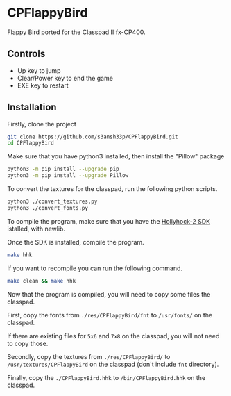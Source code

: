 
# CPFlappyBird

Flappy Bird ported for the Classpad II fx-CP400.

## Controls
 - Up key to jump
 - Clear/Power key to end the game
 - EXE key to restart

## Installation

Firstly, clone the project

```bash
git clone https://github.com/s3ansh33p/CPFlappyBird.git
cd CPFlappyBird
```
Make sure that you have python3 installed, then install the "Pillow" package
```bash
python3 -m pip install --upgrade pip
python3 -m pip install --upgrade Pillow
```
To convert the textures for the classpad, run the following python scripts.
```bash
python3 ./convert_textures.py
python3 ./convert_fonts.py
```
To compile the program, make sure that you have the [Hollyhock-2 SDK](https://github.com/SnailMath/hollyhock-2) istalled, with newlib.

Once the SDK is installed, compile the program.
```bash
make hhk
```
If you want to recompile you can run the following command.
```bash
make clean && make hhk
```

Now that the program is compiled, you will need to copy some files the classpad.

First, copy the fonts from `./res/CPFlappyBird/fnt` to `/usr/fonts/` on the classpad.

If there are existing files for `5x6` and `7x8` on the classpad, you will not need to copy those.

Secondly, copy the textures from `./res/CPFlappyBird/` to `/usr/textures/CPFlappyBird` on the classpad (don't include `fnt` directory).

Finally, copy the `./CPFlappyBird.hhk` to `/bin/CPFlappyBird.hhk` on the classpad.
